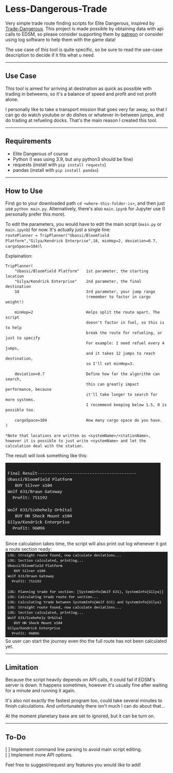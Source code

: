 # Less-Dangerous-Trade
Very simple trade route finding scripts for Elite Dangerous, inspired by [Trade-Dangerous](https://github.com/eyeonus/Trade-Dangerous). This project is made possible by obtaining data with api calls to EDSM, so please consider supporting them by [patreon](https://www.patreon.com/EDSM) or consider using log software to help them with the game data!

The use case of this tool is quite specific, so be sure to read the use-case description to decide if it fits what u need.

---

## Use Case
This tool is aimed for arriving at destination as quick as possible with trading in betweens, so it's a balance of speed and profit and not profit alone.

I personally like to take a transport mission that goes very far away, so that I can go do watch youtube or do dishes or whatever in-between jumps, and do trading at refueling docks. That's the main reason I created this tool.

---

## Requirements
- Elite Dangerous of course
- Python (I was using 3.9, but any python3 should be fine)
- requests (install with `pip install requests`)
- pandas (install with `pip install pandas`)

---

## How to Use
First go to your downloaded path `cd <where-this-folder-is>`, and then just use `python main.py`. Alternatively, there's also `main.ipynb` for Jupyter use (I personally prefer this more).

To edit the parameters, you would have to edit the main script (`main.py` or `main.ipynb`) for now. It's actually just a single line: \
`routePlanner = TripPlanner("Ubassi/Bloomfield Platform","Gilya/Kendrick Enterprise",18, minHop=2, deviation=0.7, cargoSpace=104)`\

Explaination:
```
TripPlanner(
    "Ubassi/Bloomfield Platform"   1st parameter, the starting location
    "Gilya/Kendrick Enterprise"    2nd parameter, the final destination
    18                             3rd parameter, your jump range
                                   (remember to factor in cargo weight!)

    minHop=2                       Helps split the route apart. The script
                                   doesn't factor in fuel, so this is to help
                                   break the route for refueling, or just to specify 
                                   For example: I need refuel every 4 jumps,
                                   and it takes 12 jumps to reach destination, 
                                   so I'll set minHop=3.

    deviation=0.7                  Define how far the algorithm can search,
                                   this can greatly impact performance, because
                                   it'll take longer to search for more systems.
                                   I recommend keeping below 1.5, 0 is possible too.

    cargoSpace=104                 How many cargo space do you have.
)

*Note that locations are written as <systemName>/<stationName>, however it is possible to just write <systemName> and let the calculation deal with the station.
```

The result will look something like this:

![result](/git_page/result.png "result looks like this")

Since calculation takes time, the script will also print out log whenever it got a route section ready:
![log](/git_page/log.png "log")\
So user can start the journey even tho the full route has not been calculated yet.

---

## Limitation
Because the script heavily depends on API calls, it could fail if EDSM's server is down. It happens sometimes, however it's usually fine after waiting for a minute and running it again.

It's also not exactly the fastest program too, could take several minutes to finish calculations. And unfortunately there isn't much I can do about that...

At the moment planetary base are set to ignored, but it can be turn on.

---

## To-Do
[ ] Implement command line parsing to avoid main script editing.\
[ ] Implement more API options.

Feel free to suggest/request any features you would like to add!